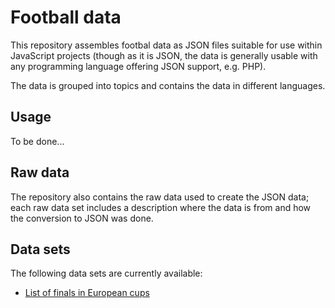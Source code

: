 # Football data

This repository assembles footbal data as JSON files suitable for use within JavaScript projects (though as it is JSON, the data is generally usable with any programming language offering JSON support, e.g. PHP).

The data is grouped into topics and contains the data in different languages.


## Usage

To be done...


## Raw data

The repository also contains the raw data used to create the JSON data; each raw data set includes a description where the data is from and how the conversion to JSON was done.


## Data sets

The following data sets are currently available:

- [List of finals in European cups](src/europeanCupFinals)
